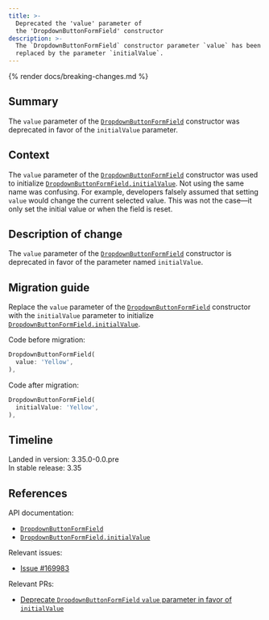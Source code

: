 ```yaml
---
title: >-
  Deprecated the 'value' parameter of
  the 'DropdownButtonFormField' constructor
description: >-
  The `DropdownButtonFormField` constructor parameter `value` has been
  replaced by the parameter `initialValue`.
---
```


{% render docs/breaking-changes.md %}

## Summary

The `value` parameter of the [`DropdownButtonFormField`][] constructor was
deprecated in favor of the `initialValue` parameter.

## Context

The `value` parameter of the [`DropdownButtonFormField`][] constructor was used
to initialize [`DropdownButtonFormField.initialValue`][].
Not using the same name was confusing. For example,
developers falsely assumed that setting `value` would change
the current selected value. This was not the case—it
only set the initial value or when the field is reset.

## Description of change

The `value` parameter of the [`DropdownButtonFormField`][] constructor is
deprecated in favor of the parameter named `initialValue`.

## Migration guide

Replace the `value` parameter of the [`DropdownButtonFormField`][] constructor
with the `initialValue` parameter to initialize
[`DropdownButtonFormField.initialValue`][].

Code before migration:

```dart highlightLines=2
DropdownButtonFormField(
  value: 'Yellow',
),
```

Code after migration:

```dart highlightLines=2
DropdownButtonFormField(
  initialValue: 'Yellow',
),
```

## Timeline

Landed in version: 3.35.0-0.0.pre<br>
In stable release: 3.35

## References

API documentation:

- [`DropdownButtonFormField`][]
- [`DropdownButtonFormField.initialValue`][]

Relevant issues:

- [Issue #169983][]

Relevant PRs:

- [Deprecate `DropdownButtonFormField` `value` parameter in favor of `initialValue`][]

[`DropdownButtonFormField`]: {{site.api}}/flutter/material/DropdownButtonFormField/DropdownButtonFormField.html
[`DropdownButtonFormField.initialValue`]: {{site.main-api}}/flutter/widgets/FormField/initialValue.html
[Issue #169983]: {{site.repo.flutter}}/issues/169983
[Deprecate `DropdownButtonFormField` `value` parameter in favor of `initialValue`]: {{site.repo.flutter}}/pull/170805
